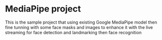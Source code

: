 # MediaPipe project

This is the sample project that using existing Google MediaPipe model then fine tunning with some face masks and images to enhance it with the live streaming for face detection and landmarking then face recognition 
